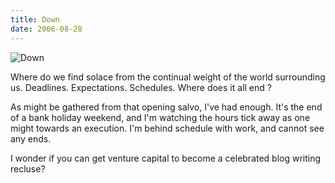 ```yaml
---
title: Down
date: 2006-08-28
---
```


![Down](https://source.unsplash.com/y7GlIdTUOvo/1600x900)

Where do we find solace from the continual weight of the world surrounding us. Deadlines. Expectations. Schedules. Where does it all end ?

As might be gathered from that opening salvo, I've had enough. It's the end of a bank holiday weekend, and I'm watching the hours tick away as one might towards an execution. I'm behind schedule with work, and cannot see any ends.

I wonder if you can get venture capital to become a celebrated blog writing recluse?